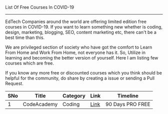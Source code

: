 List Of Free Courses In COVID-19

-------------------

EdTech Companies around the world are offering limited edition free courses in COVID-19. If you want to learn something new whether is coding, design, marketing, blogging, SEO, content marketing etc, there can't be a best time than this. 

We are privileged section of society who have got the comfort to Learn From Home and Work From Home, not everyone has it. So, Utilize in learning and becoming the better version of yourself. Here I am listing few courses which are free. 

If you know any more free or discounted courses which you think should be helpful for the community, do share by creating a issue or sending a Pull Request. 


| SNo | Title | Category | Link | Timeline | 
| ----|----   |    ----  | ---- | ----     |
| 1| CodeAcademy| Coding | [Link](https://www.codecademy.com/learn-from-home) | 90 Days PRO FREE | 



